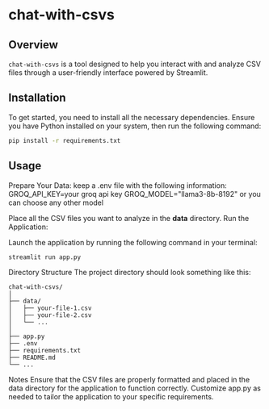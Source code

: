 # chat-with-csvs

## Overview
`chat-with-csvs` is a tool designed to help you interact with and analyze CSV files through a user-friendly interface powered by Streamlit.

## Installation
To get started, you need to install all the necessary dependencies. Ensure you have Python installed on your system, then run the following command:

```bash
pip install -r requirements.txt
```
## Usage
Prepare Your Data:
keep a .env file with the following information:
GROQ_API_KEY=your groq api key
GROQ_MODEL="llama3-8b-8192" or you can choose any other model

Place all the CSV files you want to analyze in the **data** directory.
Run the Application:

Launch the application by running the following command in your terminal:

```bash
streamlit run app.py
```
Directory Structure
The project directory should look something like this:

```
chat-with-csvs/
│
├── data/
│   ├── your-file-1.csv
│   ├── your-file-2.csv
│   └── ...
│
├── app.py
├── .env
├── requirements.txt
├── README.md
└── ...
```
Notes
Ensure that the CSV files are properly formatted and placed in the data directory for the application to function correctly.
Customize app.py as needed to tailor the application to your specific requirements.
